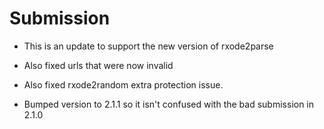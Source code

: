 # Submission

- This is an update to support the new version of rxode2parse

- Also fixed urls that were now invalid

- Also fixed rxode2random extra protection issue.

- Bumped version to 2.1.1 so it isn't confused with the bad submission in 2.1.0
